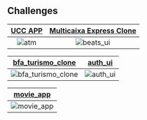 # 

## Challenges



|[UCC APP](atm)|[Multicaixa Express Clone](beats_ui)
|:-:|:-:|
|![atm](atm/screen_shots/home.png)|![beats_ui](beats_ui/screen_shot/beats.gif)


|[bfa_turismo_clone](bfa_turismo_clone)|[auth_ui](auth_ui)|
|:-:|:-:|
|![bfa_turismo_clone](bfa_turismo_clone/screen_shots/01gif.gif)|![auth_ui](auth_ui/auth.gif)

|[movie_app](movie_app)
|:-:|
|![movie_app](movie_app/vokoscreen-2021-12-15_22-19-22.gif)






